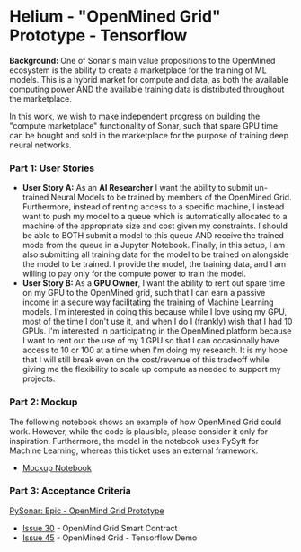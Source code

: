 # Helium - "OpenMined Grid" Prototype - Tensorflow

<b>Background:</b> One of Sonar's main value propositions to the OpenMined ecosystem is the ability to create a marketplace for the training of ML models. This is a hybrid market for compute and data, as both the available computing power AND the available training data is distributed throughout the marketplace.

In this work, we wish to make independent progress on building the "compute marketplace" functionality of Sonar, such that spare GPU time can be bought and sold in the marketplace for the purpose of training deep neural networks.

### Part 1: User Stories

* <b>User Story A:</b> As an <b>AI Researcher</b> I want the ability to submit un-trained Neural Models to be trained by members of the OpenMined Grid. Furthermore, instead of renting access to a specific machine, I instead want to push my model to a queue which is automatically allocated to a machine of the appropriate size and cost given my constraints. I should be able to BOTH submit a model to this queue AND receive the trained mode from the queue in a Jupyter Notebook. Finally, in this setup, I am also submitting all training data for the model to be trained on alongside the model to be trained. I provide the model, the training data, and I am willing to pay only for the compute power to train the model.
* <b>User Story B:</b> As a <b>GPU Owner</b>, I want the ability to rent out spare time on my GPU to the OpenMined grid, such that I can earn a passive income in a secure way facilitating the training of Machine Learning models. I'm interested in doing this because while I love using my GPU, most of the time I don't use it, and when I do I (frankly) wish that I had 10 GPUs. I'm interested in participating in the OpenMined platform because I want to rent out the use of my 1 GPU so that I can occasionally have access to 10 or 100 at a time when I'm doing my research. It is my hope that I will still break even on the cost/revenue of this tradeoff while giving me the flexibility to scale up compute as needed to support my projects.

### Part 2: Mockup

The following notebook shows an example of how OpenMined Grid could work. However, while the code is plausible, please consider it only for inspiration. Furthermore, the model in the notebook uses PySyft for Machine Learning, whereas this ticket uses an external framework.

* [Mockup Notebook](https://github.com/OpenMined/PySonar/blob/master/notebooks/OpenMined%20Grid%20Mockup.ipynb)

### Part 3: Acceptance Criteria

[PySonar: Epic - OpenMind Grid Prototype](https://github.com/OpenMined/PySonar/issues/43)
* [Issue 30](https://github.com/OpenMined/Sonar/issues/30) - OpenMind Grid Smart Contract
* [Issue 45](https://github.com/OpenMined/PySonar/issues/45) - OpenMined Grid - Tensorflow Demo
